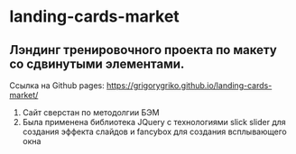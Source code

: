 # landing-cards-market
## Лэндинг тренировочного проекта по макету со сдвинутыми элементами.

Ссылка на Github pages: https://grigorygriko.github.io/landing-cards-market/

1. Сайт сверстан по методолгии БЭМ
2. Была применена библиотека JQuery с технологиями slick slider для создания эффекта слайдов и fancybox для создания всплывающего окна
